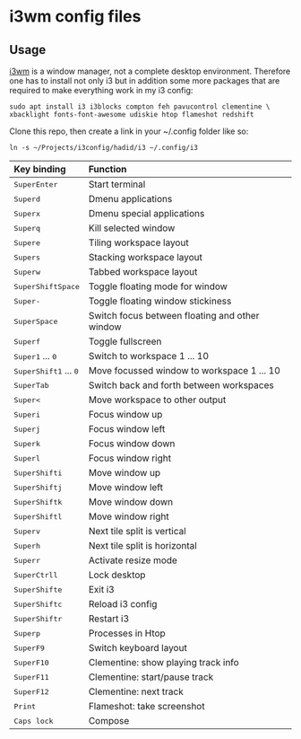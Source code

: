 # i3wm config files

## Usage

[i3wm](https://i3wm.org/) is a window manager, not a complete desktop
environment. Therefore one has to install not only i3 but in addition
some more packages that are required to make everything work in my i3
config:

```
sudo apt install i3 i3blocks compton feh pavucontrol clementine \
xbacklight fonts-font-awesome udiskie htop flameshot redshift
```

Clone this repo, then create a link in your ~/.config folder like so:

```
ln -s ~/Projects/i3config/hadid/i3 ~/.config/i3
```


Key binding | Function
:--- | :---
<kbd>Super</kbd><kbd>Enter</kbd>                                | Start terminal
<kbd>Super</kbd><kbd>d</kbd>                                    | Dmenu applications
<kbd>Super</kbd><kbd>x</kbd>                                    | Dmenu special applications
<kbd>Super</kbd><kbd>q</kbd>                                    | Kill selected window
<kbd>Super</kbd><kbd>e</kbd>                                    | Tiling workspace layout
<kbd>Super</kbd><kbd>s</kbd>                                    | Stacking workspace layout
<kbd>Super</kbd><kbd>w</kbd>                                    | Tabbed workspace layout
<kbd>Super</kbd><kbd>Shift</kbd><kbd>Space</kbd>                | Toggle floating mode for window
<kbd>Super</kbd><kbd>-</kbd>                                    | Toggle floating window stickiness
<kbd>Super</kbd><kbd>Space</kbd>                                | Switch focus between floating and other window
<kbd>Super</kbd><kbd>f</kbd>                                    | Toggle fullscreen
<kbd>Super</kbd><kbd>1</kbd> ... <kbd>0</kbd>                   | Switch to workspace 1 ... 10
<kbd>Super</kbd><kbd>Shift</kbd><kbd>1</kbd> ... <kbd>0</kbd>   | Move focussed window to workspace 1 ... 10
<kbd>Super</kbd><kbd>Tab</kbd>                                  | Switch back and forth between workspaces
<kbd>Super</kbd><kbd><</kbd>                                    | Move workspace to other output
<kbd>Super</kbd><kbd>i</kbd>                                    | Focus window up
<kbd>Super</kbd><kbd>j</kbd>                                    | Focus window left
<kbd>Super</kbd><kbd>k</kbd>                                    | Focus window down
<kbd>Super</kbd><kbd>l</kbd>                                    | Focus window right
<kbd>Super</kbd><kbd>Shift</kbd><kbd>i</kbd>                    | Move window up
<kbd>Super</kbd><kbd>Shift</kbd><kbd>j</kbd>                    | Move window left
<kbd>Super</kbd><kbd>Shift</kbd><kbd>k</kbd>                    | Move window down
<kbd>Super</kbd><kbd>Shift</kbd><kbd>l</kbd>                    | Move window right
<kbd>Super</kbd><kbd>v</kbd>                                    | Next tile split is vertical
<kbd>Super</kbd><kbd>h</kbd>                                    | Next tile split is horizontal
<kbd>Super</kbd><kbd>r</kbd>                                    | Activate resize mode
<kbd>Super</kbd><kbd>Ctrl</kbd><kbd>l</kbd>                     | Lock desktop
<kbd>Super</kbd><kbd>Shift</kbd><kbd>e</kbd>                    | Exit i3
<kbd>Super</kbd><kbd>Shift</kbd><kbd>c</kbd>                    | Reload i3 config
<kbd>Super</kbd><kbd>Shift</kbd><kbd>r</kbd>                    | Restart i3
<kbd>Super</kbd><kbd>p</kbd>                                    | Processes in Htop
<kbd>Super</kbd><kbd>F9</kbd>                                   | Switch keyboard layout
<kbd>Super</kbd><kbd>F10</kbd>                                  | Clementine: show playing track info
<kbd>Super</kbd><kbd>F11</kbd>                                  | Clementine: start/pause track
<kbd>Super</kbd><kbd>F12</kbd>                                  | Clementine: next track
<kbd>Print</kbd>                                                | Flameshot: take screenshot
<kbd>Caps lock</kbd>                                            | Compose
